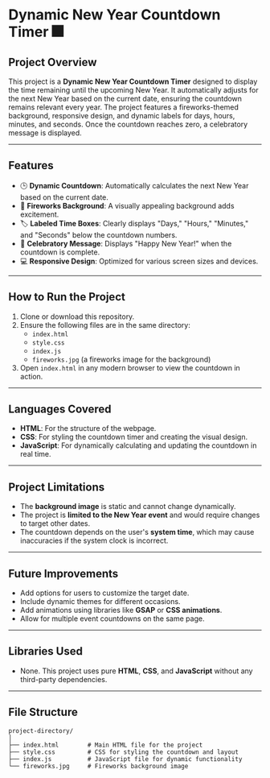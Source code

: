 # Dynamic New Year Countdown Timer 🎆

## **Project Overview**
This project is a **Dynamic New Year Countdown Timer** designed to display the time remaining until the upcoming New Year. It automatically adjusts for the next New Year based on the current date, ensuring the countdown remains relevant every year. The project features a fireworks-themed background, responsive design, and dynamic labels for days, hours, minutes, and seconds. Once the countdown reaches zero, a celebratory message is displayed.

---

## **Features**
- 🕒 **Dynamic Countdown**: Automatically calculates the next New Year based on the current date.
- 🎇 **Fireworks Background**: A visually appealing background adds excitement.
- 🏷️ **Labeled Time Boxes**: Clearly displays "Days," "Hours," "Minutes," and "Seconds" below the countdown numbers.
- 🎉 **Celebratory Message**: Displays "Happy New Year!" when the countdown is complete.
- 💻 **Responsive Design**: Optimized for various screen sizes and devices.

---

## **How to Run the Project**
1. Clone or download this repository.
2. Ensure the following files are in the same directory:
   - `index.html`
   - `style.css`
   - `index.js`
   - `fireworks.jpg` (a fireworks image for the background)
3. Open `index.html` in any modern browser to view the countdown in action.

---

## **Languages Covered**
- **HTML**: For the structure of the webpage.
- **CSS**: For styling the countdown timer and creating the visual design.
- **JavaScript**: For dynamically calculating and updating the countdown in real time.

---

## **Project Limitations**
- The **background image** is static and cannot change dynamically.
- The project is **limited to the New Year event** and would require changes to target other dates.
- The countdown depends on the user's **system time**, which may cause inaccuracies if the system clock is incorrect.

---

## **Future Improvements**
- Add options for users to customize the target date.
- Include dynamic themes for different occasions.
- Add animations using libraries like **GSAP** or **CSS animations**.
- Allow for multiple event countdowns on the same page.

---

## **Libraries Used**
- None. This project uses pure **HTML**, **CSS**, and **JavaScript** without any third-party dependencies.

---

## **File Structure**
```plaintext
project-directory/
│
├── index.html        # Main HTML file for the project
├── style.css         # CSS for styling the countdown and layout
├── index.js          # JavaScript file for dynamic functionality
└── fireworks.jpg     # Fireworks background image
